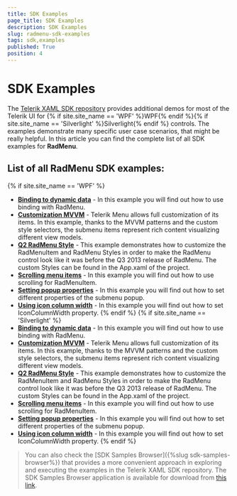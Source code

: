 ```yaml
---
title: SDK Examples
page_title: SDK Examples
description: SDK Examples
slug: radmenu-sdk-examples
tags: sdk,examples
published: True
position: 4
---
```


# SDK Examples

The [Telerik XAML SDK repository](https://github.com/telerik/xaml-sdk/tree/master/) provides additional demos for most of the Telerik UI for {% if site.site_name == 'WPF' %}WPF{% endif %}{% if site.site_name == 'Silverlight' %}Silverlight{% endif %} controls. The examples demonstrate many specific user case scenarios, that might be really helpful. In this article you can find the complete list of all SDK examples for __RadMenu__.

## List of all RadMenu SDK examples:

{% if site.site_name == 'WPF' %}

* __[Binding to dynamic data](https://github.com/telerik/xaml-sdk/tree/master/Menu/BindingToDynamicData)__ - In this example you will find out how to use binding with RadMenu.
* __[Customization MVVM](https://github.com/telerik/xaml-sdk/tree/master/Menu/Customization_MVVM)__ - Telerik Menu allows full customization of its items. In this example, thanks to the MVVM patterns and the custom style selectors, the submenu items represent rich content visualizing different view models.
* __[Q2 RadMenu Style](https://github.com/telerik/xaml-sdk/tree/master/Menu/OldMenuAndItemStyle)__ - 
This example demonstrates how to customize the RadMenuItem and RadMenu Styles in order to make the RadMenu control look like it was before the Q3 2013 release of RadMenu. The custom Styles can be found in the App.xaml of the project.
* __[Scrolling menu items](https://github.com/telerik/xaml-sdk/tree/master/Menu/ScrollingMenuItems)__ - In this example you will find out how to use scrolling for RadMenuItem.
* __[Setting popup properties](https://github.com/telerik/xaml-sdk/tree/master/Menu/SettingPopupProperties)__ - In this example you will find out how to set different properties of the submenu popup.
* __[Using icon column width](https://github.com/telerik/xaml-sdk/tree/master/Menu/UsingIconColumnWidth)__ - In this example you will find out how to set IconColumnWidth property.
{% endif %}
{% if site.site_name == 'Silverlight' %}
* __[Binding to dynamic data](https://github.com/telerik/xaml-sdk/tree/master/Menu/BindingToDynamicData)__ - In this example you will find out how to use binding with RadMenu.
* __[Customization MVVM](https://github.com/telerik/xaml-sdk/tree/master/Menu/Customization_MVVM)__ - Telerik Menu allows full customization of its items. In this example, thanks to the MVVM patterns and the custom style selectors, the submenu items represent rich content visualizing different view models.
* __[Q2 RadMenu Style](https://github.com/telerik/xaml-sdk/tree/master/Menu/OldMenuAndItemStyle)__ - 
This example demonstrates how to customize the RadMenuItem and RadMenu Styles in order to make the RadMenu control look like it was before the Q3 2013 release of RadMenu. The custom Styles can be found in the App.xaml of the project.
* __[Scrolling menu items](https://github.com/telerik/xaml-sdk/tree/master/Menu/ScrollingMenuItems)__ - In this example you will find out how to use scrolling for RadMenuItem.
* __[Setting popup properties](https://github.com/telerik/xaml-sdk/tree/master/Menu/SettingPopupProperties)__ - In this example you will find out how to set different properties of the submenu popup.
* __[Using icon column width](https://github.com/telerik/xaml-sdk/tree/master/Menu/UsingIconColumnWidth)__ - In this example you will find out how to set IconColumnWidth property.
{% endif %}

>You can also check the [SDK Samples Browser]({%slug sdk-samples-browser%}) that provides a more convenient approach in exploring and executing the examples in the Telerik XAML SDK repository. The SDK Samples Browser application is available for download from [this link](http://demos.telerik.com/xaml-sdkbrowser/).
